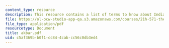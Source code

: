 ```yaml
---
content_type: resource
description: This resource contains a list of terms to know about India under Akbar.
file: https://ol-ocw-studio-app-qa.s3.amazonaws.com/courses/21h-571-the-making-of-modern-south-asia-fall-2006/c5af369bb0f1cc844cabcc56c0db3ed4_akbar.pdf
file_type: application/pdf
resourcetype: Document
title: akbar.pdf
uid: c5af369b-b0f1-cc84-4cab-cc56c0db3ed4
---
```

